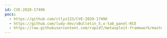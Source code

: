 ```yaml
---
id: CVE-2020-17496
pocs:
  - https://github.com/ctlyz123/CVE-2020-17496
  - https://github.com/ludy-dev/vBulletin_5.x-tab_panel-RCE
  - https://raw.githubusercontent.com/rapid7/metasploit-framework/master/modules/exploits/multi/http/vbulletin_widget_template_rce.rb
---
```

